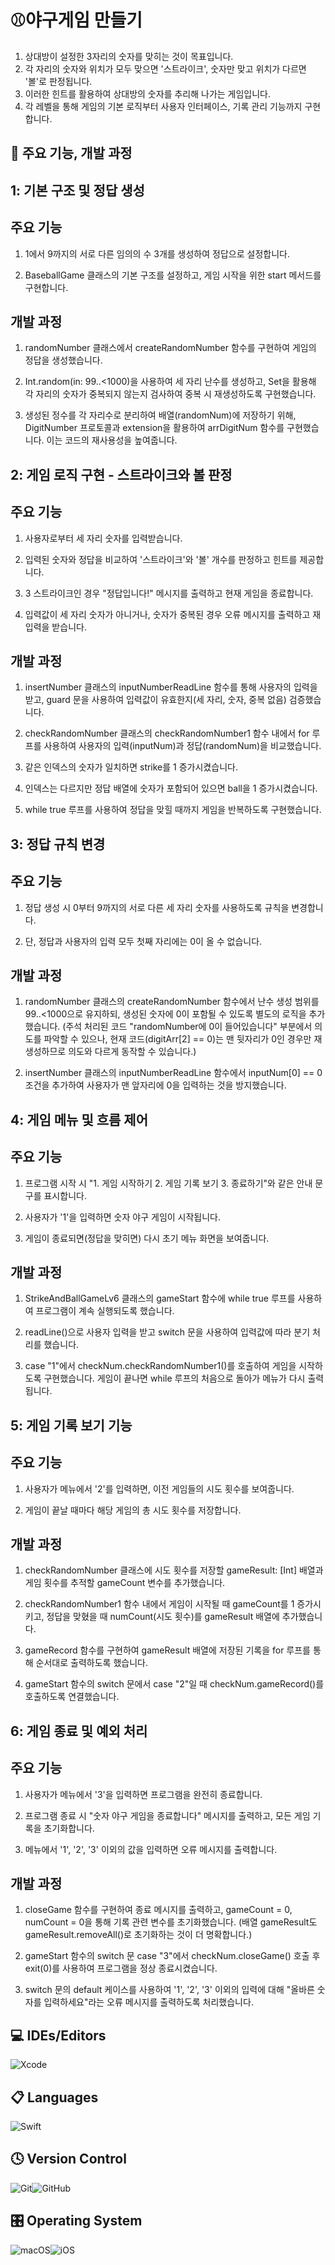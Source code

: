 # ⚾️야구게임 만들기<br />
1. 상대방이 설정한 3자리의 숫자를 맞히는 것이 목표입니다.<br />
1. 각 자리의 숫자와 위치가 모두 맞으면 '스트라이크', 숫자만 맞고 위치가 다르면 '볼'로 판정됩니다. <br />
1. 이러한 힌트를 활용하여 상대방의 숫자를 추리해 나가는 게임입니다.<br />
1. 각 레벨을 통해 게임의 기본 로직부터 사용자 인터페이스, 기록 관리 기능까지 구현합니다.
## 🚀 주요 기능, 개발 과정<br />
## 1: 기본 구조 및 정답 생성
## 주요 기능
1. 1에서 9까지의 서로 다른 임의의 수 3개를 생성하여 정답으로 설정합니다.<br />

1. BaseballGame 클래스의 기본 구조를 설정하고, 게임 시작을 위한 start 메서드를 구현합니다.<br />
## 개발 과정
1. randomNumber 클래스에서 createRandomNumber 함수를 구현하여 게임의 정답을 생성했습니다.<br />

1. Int.random(in: 99..<1000)을 사용하여 세 자리 난수를 생성하고, Set을 활용해 각 자리의 숫자가 중복되지 않는지 검사하여 중복 시 재생성하도록 구현했습니다.<br />

1. 생성된 정수를 각 자리수로 분리하여 배열(randomNum)에 저장하기 위해, DigitNumber 프로토콜과 extension을 활용하여 arrDigitNum 함수를 구현했습니다. 이는 코드의 재사용성을 높여줍니다.<br />

## 2: 게임 로직 구현 - 스트라이크와 볼 판정
## 주요 기능
1. 사용자로부터 세 자리 숫자를 입력받습니다.<br />

1. 입력된 숫자와 정답을 비교하여 '스트라이크'와 '볼' 개수를 판정하고 힌트를 제공합니다.<br />

1. 3 스트라이크인 경우 "정답입니다!" 메시지를 출력하고 현재 게임을 종료합니다.<br />

1. 입력값이 세 자리 숫자가 아니거나, 숫자가 중복된 경우 오류 메시지를 출력하고 재입력을 받습니다.<br />
## 개발 과정
1. insertNumber 클래스의 inputNumberReadLine 함수를 통해 사용자의 입력을 받고, guard 문을 사용하여 입력값이 유효한지(세 자리, 숫자, 중복 없음) 검증했습니다.<br />

1. checkRandomNumber 클래스의 checkRandomNumber1 함수 내에서 for 루프를 사용하여 사용자의 입력(inputNum)과 정답(randomNum)을 비교했습니다.<br />

1. 같은 인덱스의 숫자가 일치하면 strike를 1 증가시켰습니다.<br />

1. 인덱스는 다르지만 정답 배열에 숫자가 포함되어 있으면 ball을 1 증가시켰습니다.<br />

1. while true 루프를 사용하여 정답을 맞힐 때까지 게임을 반복하도록 구현했습니다.<br />

## 3: 정답 규칙 변경
## 주요 기능
1. 정답 생성 시 0부터 9까지의 서로 다른 세 자리 숫자를 사용하도록 규칙을 변경합니다.<br />

1. 단, 정답과 사용자의 입력 모두 첫째 자리에는 0이 올 수 없습니다.<br />
## 개발 과정
1. randomNumber 클래스의 createRandomNumber 함수에서 난수 생성 범위를 99..<1000으로 유지하되, 생성된 숫자에 0이 포함될 수 있도록 별도의 로직을 추가했습니다. (주석 처리된 코드 "randomNumber에 0이 들어있습니다" 부분에서 의도를 파악할 수 있으나, 현재 코드(digitArr[2] == 0)는 맨 뒷자리가 0인 경우만 재생성하므로 의도와 다르게 동작할 수 있습니다.)<br />

1. insertNumber 클래스의 inputNumberReadLine 함수에서 inputNum[0] == 0 조건을 추가하여 사용자가 맨 앞자리에 0을 입력하는 것을 방지했습니다.<br />

## 4: 게임 메뉴 및 흐름 제어
## 주요 기능
1. 프로그램 시작 시 "1. 게임 시작하기 2. 게임 기록 보기 3. 종료하기"와 같은 안내 문구를 표시합니다.<br />

1. 사용자가 '1'을 입력하면 숫자 야구 게임이 시작됩니다.<br />

1. 게임이 종료되면(정답을 맞히면) 다시 초기 메뉴 화면을 보여줍니다.<br />
## 개발 과정
1. StrikeAndBallGameLv6 클래스의 gameStart 함수에 while true 루프를 사용하여 프로그램이 계속 실행되도록 했습니다.<br />

1. readLine()으로 사용자 입력을 받고 switch 문을 사용하여 입력값에 따라 분기 처리를 했습니다.<br />

1. case "1"에서 checkNum.checkRandomNumber1()를 호출하여 게임을 시작하도록 구현했습니다. 게임이 끝나면 while 루프의 처음으로 돌아가 메뉴가 다시 출력됩니다.<br />

## 5: 게임 기록 보기 기능
## 주요 기능
1. 사용자가 메뉴에서 '2'를 입력하면, 이전 게임들의 시도 횟수를 보여줍니다.<br />

1. 게임이 끝날 때마다 해당 게임의 총 시도 횟수를 저장합니다.<br />
## 개발 과정
1. checkRandomNumber 클래스에 시도 횟수를 저장할 gameResult: [Int] 배열과 게임 횟수를 추적할 gameCount 변수를 추가했습니다.<br />

1. checkRandomNumber1 함수 내에서 게임이 시작될 때 gameCount를 1 증가시키고, 정답을 맞혔을 때 numCount(시도 횟수)를 gameResult 배열에 추가했습니다.<br />

1. gameRecord 함수를 구현하여 gameResult 배열에 저장된 기록을 for 루프를 통해 순서대로 출력하도록 했습니다.<br />

1. gameStart 함수의 switch 문에서 case "2"일 때 checkNum.gameRecord()를 호출하도록 연결했습니다.<br />

## 6: 게임 종료 및 예외 처리
## 주요 기능
1. 사용자가 메뉴에서 '3'을 입력하면 프로그램을 완전히 종료합니다.<br />

1. 프로그램 종료 시 "숫자 야구 게임을 종료합니다" 메시지를 출력하고, 모든 게임 기록을 초기화합니다.<br />

1. 메뉴에서 '1', '2', '3' 이외의 값을 입력하면 오류 메시지를 출력합니다.<br />
## 개발 과정
1. closeGame 함수를 구현하여 종료 메시지를 출력하고, gameCount = 0, numCount = 0을 통해 기록 관련 변수를 초기화했습니다. (배열 gameResult도 gameResult.removeAll()로 초기화하는 것이 더 명확합니다.)<br />

1. gameStart 함수의 switch 문 case "3"에서 checkNum.closeGame() 호출 후 exit(0)를 사용하여 프로그램을 정상 종료시켰습니다.<br />

1. switch 문의 default 케이스를 사용하여 '1', '2', '3' 이외의 입력에 대해 "올바른 숫자를 입력하세요"라는 오류 메시지를 출력하도록 처리했습니다.<br />

## 💻 IDEs/Editors<br />
![Xcode](https://img.shields.io/badge/Xcode-007ACC?style=for-the-badge&logo=Xcode&logoColor=white)<br />
## 📋 Languages<br />
![Swift](https://img.shields.io/badge/swift-F54A2A?style=for-the-badge&logo=swift&logoColor=white)<br />
## 🕓 Version Control<br />
![Git](https://img.shields.io/badge/git-%23F05033.svg?style=for-the-badge&logo=git&logoColor=white)![GitHub](https://img.shields.io/badge/github-%23121011.svg?style=for-the-badge&logo=github&logoColor=white)<br />
## 🎛️ Operating System<br />
![macOS](https://img.shields.io/badge/mac%20os-000000?style=for-the-badge&logo=macos&logoColor=F0F0F0)![iOS](https://img.shields.io/badge/iOS-000000?style=for-the-badge&logo=ios&logoColor=white)<br />
